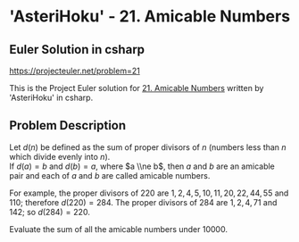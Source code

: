 
# 'AsteriHoku' - 21. Amicable Numbers
## Euler Solution in csharp
https://projecteuler.net/problem=21 

This is the Project Euler solution for [21. Amicable Numbers](https://projecteuler.net/problem=21)
written by 'AsteriHoku' in csharp.

## Problem Description
Let $d(n)$ be defined as the sum of proper divisors of $n$ (numbers less than $n$ which divide evenly into $n$).  
If $d(a) = b$ and $d(b) = a$, where $a \\ne b$, then $a$ and $b$ are an amicable pair and each of $a$ and $b$ are called amicable numbers.

For example, the proper divisors of $220$ are $1, 2, 4, 5, 10, 11, 20, 22, 44, 55$ and $110$; therefore $d(220) = 284$. The proper divisors of $284$ are $1, 2, 4, 71$ and $142$; so $d(284) = 220$.

Evaluate the sum of all the amicable numbers under $10000$.
